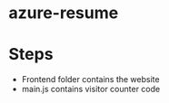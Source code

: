 # azure-resume

# Steps
- Frontend folder contains the website
- main.js contains visitor counter code
